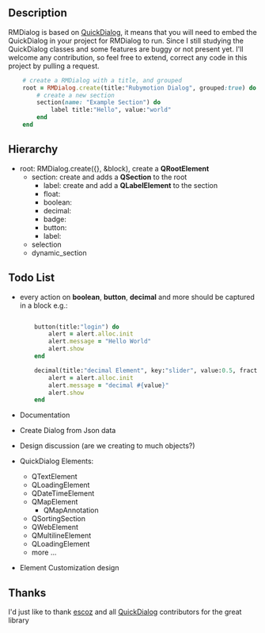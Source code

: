 ## Description
RMDialog is based on [QuickDialog](https://github.com/escoz/QuickDialog/), it means that you will need to embed the QuickDialog in your project for RMDialog to run.
Since I still studying the QuickDialog classes and some features are buggy or not present yet. 
I'll welcome any contribution, so feel free to extend, correct any code in this project by pulling a request.


```ruby
	# create a RMDialog with a title, and grouped
    root = RMDialog.create(title:"Rubymotion Dialog", grouped:true) do
		# create a new section 
		section(name: "Example Section") do
			label title:"Hello", value:"world"
		end
	end
```

## Hierarchy
- root: RMDialog.create({}, &block), create a **QRootElement** 
	- section: create and adds a **QSection** to the root
		- label: create and add a **QLabelElement** to the section
		- float: 
		- boolean:
		- decimal:
		- badge:
		- button:
		- label:
	- selection
	- dynamic_section

## Todo List
- every action on **boolean**, **button**, **decimal** and more should be captured in a block e.g.:

	```ruby

		button(title:"login") do	
			alert = alert.alloc.init
			alert.message = "Hello World"
			alert.show
		end

		decimal(title:"decimal Element", key:"slider", value:0.5, fraction:2) do |value|
			alert = alert.alloc.init
			alert.message = "decimal #{value}"
			alert.show
		end
	```
- Documentation
- Create Dialog from Json data
- Design discussion (are we creating to much objects?)
- QuickDialog Elements:
	- QTextElement
	- QLoadingElement
	- QDateTimeElement
	- QMapElement
		- QMapAnnotation
	- QSortingSection
	- QWebElement
	- QMultilineElement
	- QLoadingElement
	- more ...
- Element Customization design 

## Thanks
I'd just like to thank [escoz](https://github.com/escoz) and all [QuickDialog](https://github.com/escoz/QuickDialog) contributors for the great library

